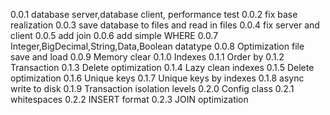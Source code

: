0.0.1 database server,database client, performance test
0.0.2 fix base realization
0.0.3 save database to files and read in files
0.0.4 fix server and client
0.0.5 add join
0.0.6 add simple WHERE
0.0.7 Integer,BigDecimal,String,Data,Boolean datatype
0.0.8 Optimization file save and load
0.0.9 Memory clear
0.1.0 Indexes
0.1.1 Order by
0.1.2 Transaction
0.1.3 Delete optimization
0.1.4 Lazy clean indexes
0.1.5 Delete optimization
0.1.6 Unique keys
0.1.7 Unique keys by indexes
0.1.8 async write to disk
0.1.9 Transaction isolation levels
0.2.0 Config class
0.2.1 whitespaces
0.2.2 INSERT format
0.2.3 JOIN optimization